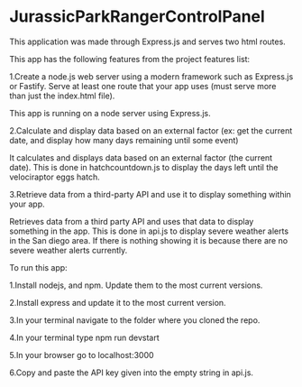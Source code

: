 # JurassicParkRangerControlPanel

This application was made through Express.js and serves two html routes. 

This app has the following features from the project features list:

1.Create a node.js web server using a modern framework such as Express.js or Fastify.  Serve at least one route that your app uses (must serve more than just the index.html file).

This app is running on a node server using Express.js.

2.Calculate and display data based on an external factor (ex: get the current date, and display how many days remaining until some event)

It calculates and displays data based on an external factor (the current date).
This is done in hatchcountdown.js to display the days left until the velociraptor eggs hatch.

3.Retrieve data from a third-party API and use it to display something within your app.

Retrieves data from a third party API and uses that data to display something in the app. This is done in api.js to display severe weather alerts in the San diego area. If there is nothing showing it is because there are no severe weather alerts currently.



To run this app:

1.Install nodejs, and npm. Update them to the most current versions.

2.Install express and update it to the most current version.

3.In your terminal navigate to the folder where you cloned the repo.

4.In your terminal type npm run devstart

5.In your browser go to localhost:3000

6.Copy and paste the API key given into the empty string in api.js.
